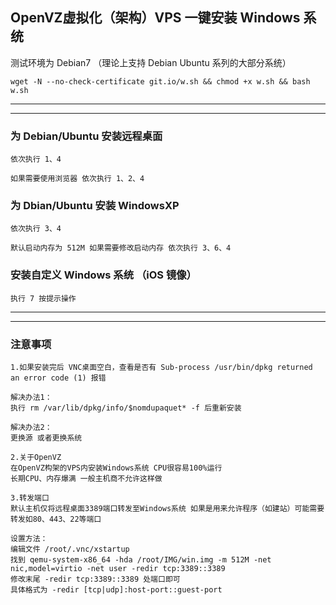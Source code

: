 ## OpenVZ虚拟化（架构）VPS 一键安装 Windows 系统

测试环境为 Debian7 （理论上支持 Debian Ubuntu 系列的大部分系统）

```
wget -N --no-check-certificate git.io/w.sh && chmod +x w.sh && bash w.sh
```

---
---

### 为 Debian/Ubuntu 安装远程桌面
```
依次执行 1、4

如果需要使用浏览器 依次执行 1、2、4
```

### 为 Dbian/Ubuntu 安装 WindowsXP
```
依次执行 3、4

默认启动内存为 512M 如果需要修改启动内存 依次执行 3、6、4
```

### 安装自定义 Windows 系统 （iOS 镜像）
```
执行 7 按提示操作
```

---
---

### 注意事项
```
1.如果安装完后 VNC桌面空白，查看是否有 Sub-process /usr/bin/dpkg returned an error code (1) 报错

解决办法1：
执行 rm /var/lib/dpkg/info/$nomdupaquet* -f 后重新安装

解决办法2：
更换源 或者更换系统

2.关于OpenVZ
在OpenVZ构架的VPS内安装Windows系统 CPU很容易100%运行
长期CPU、内存爆满 一般主机商不允许这样做 

3.转发端口
默认主机仅将远程桌面3389端口转发至Windows系统 如果是用来允许程序（如建站）可能需要转发如80、443、22等端口

设置方法：
编辑文件 /root/.vnc/xstartup
找到 qemu-system-x86_64 -hda /root/IMG/win.img -m 512M -net nic,model=virtio -net user -redir tcp:3389::3389
修改末尾 -redir tcp:3389::3389 处端口即可
具体格式为 -redir [tcp|udp]:host-port::guest-port
```
